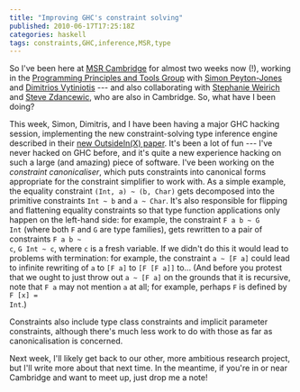 ```yaml
---
title: "Improving GHC's constraint solving"
published: 2010-06-17T17:25:18Z
categories: haskell
tags: constraints,GHC,inference,MSR,type
---
```


So I've been here at <a href="http://research.microsoft.com/en-us/labs/cambridge/">MSR Cambridge</a> for almost two weeks now (!), working in the <a href="http://research.microsoft.com/en-us/groups/ppt/default.aspx">Programming Principles and Tools Group</a> with <a href="http://research.microsoft.com/en-us/people/simonpj/">Simon Peyton-Jones</a> and <a href="http://research.microsoft.com/en-us/people/dimitris/">Dimitrios Vytiniotis</a> --- and also collaborating with <a href="http://www.cis.upenn.edu/~sweirich/">Stephanie Weirich</a> and <a href="http://www.cis.upenn.edu/~stevez/">Steve Zdancewic</a>, who are also in Cambridge.  So, what have I been doing?

This week, Simon, Dimitris, and I have been having a major GHC hacking session, implementing the new constraint-solving type inference engine described in their <a href="http://haskell.org/haskellwiki/Simonpj/Talk:OutsideIn">new OutsideIn(X) paper</a>.  It's been a lot of fun --- I've never hacked on GHC before, and it's quite a new experience hacking on such a large (and amazing) piece of software.  I've been working on the <i>constraint canonicaliser</i>, which puts constraints into canonical forms appropriate for the constraint simplifier to work with.  As a simple example, the equality constraint <code>(Int, a) ~ (b, Char)</code> gets decomposed into the primitive constraints <code>Int ~ b</code> and <code>a ~ Char</code>.  It's also responsible for flipping and flattening equality constraints so that type function applications only happen on the left-hand side: for example, the constraint <code>F a b ~ G Int</code> (where both <code>F</code> and <code>G</code> are type families), gets rewritten to a pair of constraints <code>F a b ~ c</code>, <code>G Int ~ c</code>, where <code>c</code> is a fresh variable.  If we didn't do this it would lead to problems with termination: for example, the constraint <code>a ~ [F a]</code> could lead to infinite rewriting of <code>a</code> to <code>[F a]</code> to <code>[F [F a]]</code> to... (And before you protest that we ought to just throw out <code>a ~ [F a]</code> on the grounds that it is recursive, note that <code>F a</code> may not mention <code>a</code> at all; for example, perhaps <code>F</code> is defined by <code>F [x] = Int</code>.)

Constraints also include type class constraints and implicit parameter constraints, although there's much less work to do with those as far as canonicalisation is concerned.

Next week, I'll likely get back to our other, more ambitious research project, but I'll write more about that next time.  In the meantime, if you're in or near Cambridge and want to meet up, just drop me a note!

